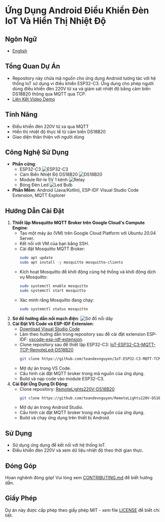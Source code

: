 # Ứng Dụng Android Điều Khiển Đèn IoT Và Hiển Thị Nhiệt Độ
## Ngôn Ngữ
- [English](../README.md)
## Tổng Quan Dự Án
- Repository này chứa mã nguồn cho ứng dụng Android tương tác với hệ thống IoT sử dụng vi điều khiển ESP32-C3. Ứng dụng cho phép người dùng điều khiển đèn 220V từ xa và giám sát nhiệt độ bằng cảm biến DS18B20 thông qua MQTT qua TCP.
- [Liên Kết Video Demo](https://24ffdk-my.sharepoint.com/:v:/g/personal/toan5tb1drivedev_24ffdk_onmicrosoft_com/EdekrNNiyAdAr4RuuM1K9csBAXf8sxO2ubKTF2UoG07UlA?e=lwrZPB) 

## Tính Năng
- Điều khiển đèn 220V từ xa qua MQTT
- Hiển thị nhiệt độ thực tế từ cảm biến DS18B20
- Giao diện thân thiện với người dùng

## Công Nghệ Sử Dụng
- **Phần cứng**:
  - ESP32-C3
    ![ESP32-C3](https://i.ebayimg.com/images/g/WkEAAOSw1iZli80j/s-l500.jpg)
  - Cảm Biến Nhiệt Độ DS18B20
    ![DS18B20](https://i.ebayimg.com/images/g/6sYAAOSwnmxfhlJE/s-l1600.webp)
  - Module Rơ-le 5V 1 kênh
    ![Relay](https://bizweb.dktcdn.net/100/005/602/files/ad4.jpg?v=1465956650836)
  - Bóng Đèn Led
    ![Led Bulb](https://kawaled.com/image/catalog/bulb-tru---tron-led2/den-led-tron-led2-a60-9w.jpg)
- **Phần Mềm**: Android (Java/Kotlin), ESP-IDF Visual Studio Code Extension, MQTT Explorer

## Hướng Dẫn Cài Đặt
1. **Thiết lập Mosquitto MQTT Broker trên Google Cloud's Compute Engine**:
   - Tạo một máy ảo (VM) trên Google Cloud Platform với Ubuntu 20.04 Server.
   - Kết nối với VM của bạn bằng SSH.
   - Cài đặt Mosquitto MQTT Broker:
     ```sh
     sudo apt update
     sudo apt install -y mosquitto mosquitto-clients
     ```
   - Kích hoạt Mosquitto để khởi động cùng hệ thống và khởi động dịch vụ Mosquitto:
     ```sh
     sudo systemctl enable mosquitto
     sudo systemctl start mosquitto
     ```
   - Xác minh rằng Mosquitto đang chạy:
     ```sh
     sudo systemctl status mosquitto
     ```
2. **Sơ đồ hướng dẫn nối mạch điện**:
  ![Sơ đồ nối dây](https://24ffdk-my.sharepoint.com/:i:/g/personal/toan5tb1drivedev_24ffdk_onmicrosoft_com/EaGDIb0xylhJutdi4dIkl6IBulP1_IcR8KlQ7ALDbiXOqw?e=QLLYpJ)
3. **Cài Đặt VS Code và ESP-IDF Extension**:
   - [Download Visual Studio Code](https://code.visualstudio.com/download)
   - Làm theo hướng dẫn trong repository sau để cài đặt extension ESP-IDF: [vscode-esp-idf-extension](https://github.com/espressif/vscode-esp-idf-extension/blob/master/docs/tutorial/install.md).
   - Clone repository sau để thiết lập ESP32-C3: [IoT-ESP32-C3-MQTT-TCP-RemoteLed-DS18B20](https://github.com/toandevnguyen/IoT-ESP32-C3-MQTT-TCP-RemoteLed-DS18B20)
     ```sh
     git clone https://github.com/toandevnguyen/IoT-ESP32-C3-MQTT-TCP-RemoteLed-DS18B20.git
     ```
   - Mở dự án trong VS Code.
   - Cấu hình cài đặt MQTT broker trong mã nguồn của ứng dụng.
   - Build và nạp code vào module ESP32-C3.
4. **Cài Đặt Ứng Dụng Di Động**:
   - Clone repository: [RemoteLights220V-DS18B20](https://github.com/toandevnguyen/RemoteLights220V-DS18B20)
     ```sh
     git clone https://github.com/toandevnguyen/RemoteLights220V-DS18B20.git
     ```
   - Mở dự án trong Android Studio.
   - Cấu hình cài đặt MQTT broker trong mã nguồn của ứng dụng.
   - Build và chạy ứng dụng trên thiết bị Android.

## Sử Dụng
- Sử dụng ứng dụng để kết nối với hệ thống IoT.
- Điều khiển đèn 220V và xem dữ liệu nhiệt độ theo thời gian thực.

## Đóng Góp
Hoan nghênh đóng góp! Vui lòng xem [CONTRIBUTING.md](CONTRIBUTING.md) để biết hướng dẫn.

## Giấy Phép
Dự án này được cấp phép theo giấy phép MIT - xem file [LICENSE](LICENSE) để biết chi tiết.

